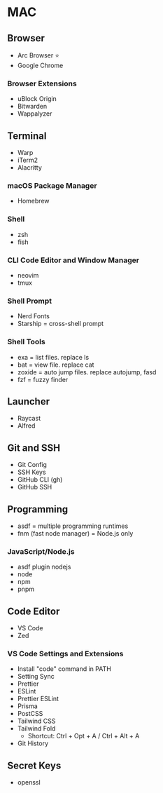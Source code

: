 # MAC

## Browser

- Arc Browser ⭐
- Google Chrome

### Browser Extensions

- uBlock Origin
- Bitwarden
- Wappalyzer

## Terminal

- Warp
- iTerm2
- Alacritty

### macOS Package Manager

- Homebrew

### Shell

- zsh
- fish

### CLI Code Editor and Window Manager

- neovim
- tmux

### Shell Prompt

- Nerd Fonts
- Starship = cross-shell prompt

### Shell Tools

- exa = list files. replace ls
- bat = view file. replace cat
- zoxide = auto jump files. replace autojump, fasd
- fzf = fuzzy finder

## Launcher

- Raycast
- Alfred

## Git and SSH

- Git Config
- SSH Keys
- GitHub CLI (gh)
- GitHub SSH

## Programming

- asdf = multiple programming runtimes
- fnm (fast node manager) = Node.js only

### JavaScript/Node.js

- asdf plugin nodejs
- node
- npm
- pnpm

## Code Editor

- VS Code
- Zed

### VS Code Settings and Extensions

- Install "code" command in PATH
- Setting Sync
- Prettier
- ESLint
- Prettier ESLint
- Prisma
- PostCSS
- Tailwind CSS
- Tailwind Fold
  - Shortcut: Ctrl + Opt + A / Ctrl + Alt + A
- Git History

## Secret Keys

- openssl

